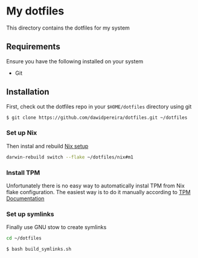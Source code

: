 # My dotfiles

This directory contains the dotfiles for my system

## Requirements

Ensure you have the following installed on your system

- Git

## Installation

First, check out the dotfiles repo in your `$HOME/dotfiles` directory using git

```bash
$ git clone https://github.com/dawidpereira/dotfiles.git ~/dotfiles
```

### Set up Nix

Then instal and rebuild [Nix setup](https://nixos.org/download/)

```bash
darwin-rebuild switch --flake ~/dotfiles/nix#m1
```

### Install TPM

Unfortunately there is no easy way to automatically instal TPM from Nix flake configuration.
The easiest way is to do it manually according to [TPM Documentation](https://github.com/tmux-plugins/tpm)

### Set up symlinks

Finally use GNU stow to create symlinks

```bash
cd ~/dotfiles
```

```bash
$ bash build_symlinks.sh
```
